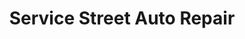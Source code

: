 ---
title: "Service Street Auto Repair"
url: /castle-rock/service-street-auto-repair/
shop: Autowerkstatt
---